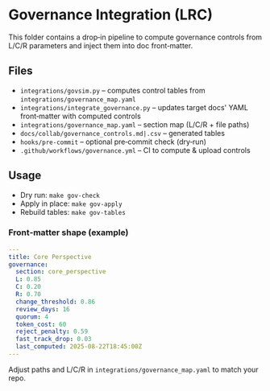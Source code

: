 # Governance Integration (LRC)

This folder contains a drop‑in pipeline to compute governance controls from L/C/R parameters and inject them into doc front‑matter.

## Files
- `integrations/govsim.py` – computes control tables from `integrations/governance_map.yaml`
- `integrations/integrate_governance.py` – updates target docs' YAML front‑matter with computed controls
- `integrations/governance_map.yaml` – section map (L/C/R + file paths)
- `docs/collab/governance_controls.md|.csv` – generated tables
- `hooks/pre-commit` – optional pre‑commit check (dry‑run)
- `.github/workflows/governance.yml` – CI to compute & upload controls

## Usage
- Dry run: `make gov-check`
- Apply in place: `make gov-apply`
- Rebuild tables: `make gov-tables`

### Front‑matter shape (example)
```yaml
---
title: Core Perspective
governance:
  section: core_perspective
  L: 0.85
  C: 0.20
  R: 0.70
  change_threshold: 0.86
  review_days: 16
  quorum: 4
  token_cost: 60
  reject_penalty: 0.59
  fast_track_drop: 0.03
  last_computed: 2025-08-22T18:45:00Z
---
```

Adjust paths and L/C/R in `integrations/governance_map.yaml` to match your repo.

